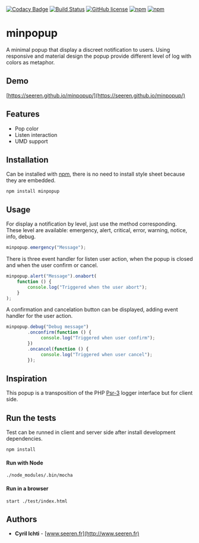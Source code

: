 [![Codacy Badge](https://api.codacy.com/project/badge/Grade/ceb4fc42fea94445aabd2fd0213e0d53)](https://www.codacy.com/app/seeren/minpopup?utm_source=github.com&amp;utm_medium=referral&amp;utm_content=seeren/minpopup&amp;utm_campaign=Badge_Grade) [![Build Status](https://travis-ci.org/seeren/minpopup.svg?branch=master)](https://travis-ci.org/seeren/minpopup) [![GitHub license](https://img.shields.io/badge/license-MIT-orange.svg)](https://raw.githubusercontent.com/seeren/minpopup/master/LICENSE) [![npm](https://img.shields.io/npm/v/minpopup.svg)](https://www.npmjs.com/package/minpopup) [![npm](https://img.shields.io/npm/dt/minpopup.svg)](https://www.npmjs.com/package/minpopup)

# minpopup
A minimal popup that display a discreet notification to users. Using responsive and material design the popup provide different level of log with colors as metaphor.

## Demo
[https://seeren.github.io/minpopup/](https://seeren.github.io/minpopup/)

## Features
* Pop color
* Listen interaction
* UMD support

## Installation
Can be installed with [npm](https://www.npmjs.com/package/minpopup), there is no need to install style sheet because they are embedded.
```
npm install minpopup
```

## Usage
For display a notification by level, just use the method corresponding. These level are available: emergency, alert, critical, error, warning, notice, info, debug.
```js
minpopup.emergency("Message");
```
There is three event handler for listen user action, when the popup is closed and when the user confirm or cancel.
```js
minpopup.alert("Message").onabort(
    function () {
        console.log("Triggered when the user abort");
    }
);
```
A confirmation and cancelation button can be displayed, adding event handler for the user action.
```js
minpopup.debug("Debug message")
        .onconfirm(function () {
             console.log("Triggered when user confirm");
        })
        .oncancel(function () {
             console.log("Triggered when user cancel");
        });
```

## Inspiration
This popup is a transposition of the PHP [Psr-3](http://www.php-fig.org/psr/psr-3/) logger interface but for client side.

## Run the tests
Test can be runned in client and server side after install development dependencies.
```
npm install
```
#### Run with Node
```
./node_modules/.bin/mocha
```
#### Run in a browser
```
start ./test/index.html
```

## Authors
* **Cyril Ichti** - [www.seeren.fr](http://www.seeren.fr)